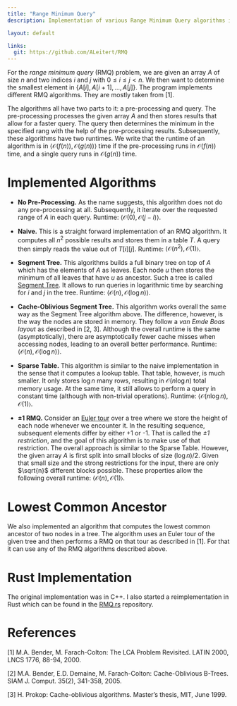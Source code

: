 ```yaml
---
title: "Range Minimum Query"
description: Implementation of various Range Minimum Query algorithms in C++ (and partially Rust).

layout: default

links:
  git: https://github.com/ALeitert/RMQ
---
```


For the *range minimum query* (RMQ) problem, we are given an array $A$ of size $n$ and two indices $i$ and $j$ with $0 \leq i \leq j < n$.
We then want to determine the smallest element in $\bigl \lbrace A[i], A[i + 1], \ldots, A[j] \bigr \rbrace$.
The program implements different RMQ algorithms.
They are mostly taken from [1].

The algorithms all have two parts to it: a pre-processing and query.
The pre-processing processes the given array *A* and then stores results that allow for a faster query.
The query then determines the minimum in the specified rang with the help of the pre-processing results.
Subsequently, these algorithms have two runtimes.
We write that the runtime of an algorithm is in $\bigl \langle \mathcal{O} \bigl( f(n) \bigr), \mathcal{O} \bigl( g(n) \bigr) \bigr \rangle$ time if the pre-processing runs in $\mathcal{O} \bigl( f(n) \bigr)$ time, and a single query runs in $\mathcal{O} \bigl( g(n) \bigr)$ time.


# Implemented Algorithms

  * **No Pre-Processing.**
    As the name suggests, this algorithm does not do any pre-processing at all.
    Subsequently, it iterate over the requested range of $A$ in each query.
    Runtime: $\bigl \langle \mathcal{O}(0), \mathcal{O}(j - i) \bigr \rangle$.

  * **Naive.**
    This is a straight forward implementation of an RMQ algorithm.
    It computes all $n^2$ possible results and stores them in a table $T$.
    A query then simply reads the value out of $T[i][j]$.
    Runtime: $\bigl \langle \mathcal{O} \bigl( n^2 \bigr), \mathcal{O}(1) \bigr \rangle$.

  * **Segment Tree.**
    This algorithms builds a full binary tree on top of $A$ which has the elements of $A$ as leaves.
    Each node $u$ then stores the minimum of all leaves that have $u$ as ancestor.
    Such a tree is called [Segment Tree](https://en.wikipedia.org/wiki/Segment_tree).
    It allows to run queries in logarithmic time by searching for $i$ and $j$ in the tree.
    Runtime: $\bigl \langle \mathcal{O}(n), \mathcal{O}(\log n) \bigr \rangle$.

  * **Cache-Oblivious Segment Tree.**
    This algorithm works overall the same way as the Segment Tree algorithm above.
    The difference, however, is the way the nodes are stored in memory.
    They follow a *van Emde Boas layout* as described in [2, 3].
    Although the overall runtime is the same (asymptotically), there are asymptotically fewer cache misses when accessing nodes, leading to an overall better performance.
    Runtime: $\bigl \langle \mathcal{O}(n), \mathcal{O}(\log n) \bigr \rangle$.

  * **Sparse Table.**
    This algorithm is similar to the naive implementation in the sense that it computes a lookup table.
    That table, however, is much smaller.
    It only stores $\log n$ many rows, resulting in $\mathcal{O}(n \log n)$ total memory usage.
    At the same time, it still allows to perform a query in constant time (although with non-trivial operations).
    Runtime: $\bigl\langle \mathcal{O}(n \log n), \mathcal{O}(1) \bigr\rangle$.

  * **±1 RMQ.**
    Consider an [Euler tour](https://en.wikipedia.org/wiki/Euler_tour_technique) over a tree where we store the height of each node whenever we encounter it.
    In the resulting sequence, subsequent elements differ by either +1 or -1.
    That is called the *±1 restriction*, and the goal of this algorithm is to make use of that restriction.
    The overall approach is similar to the Sparse Table.
    However, the given array $A$ is first split into small blocks of size $(\log n) / 2$.
    Given that small size and the strong restrictions for the input, there are only $\sqrt{n}$ different blocks possible.
    These properties allow the following overall runtime: $\bigl\langle \mathcal{O}(n), \mathcal{O}(1) \bigr\rangle$.


# Lowest Common Ancestor

We also implemented an algorithm that computes the lowest common ancestor of two nodes in a tree.
The algorithm uses an Euler tour of the given tree and then performs a RMQ on that tour as described in [1].
For that it can use any of the RMQ algorithms described above.


# Rust Implementation

The original implementation was in C++.
I also started a reimplementation in Rust which can be found in the [RMQ.rs](https://github.com/ALeitert/RMQ.rs) repository.


# References

[1] M.A. Bender, M. Farach-Colton:
    The LCA Problem Revisited.
    LATIN 2000, LNCS 1776, 88-94, 2000.

[2] M.A. Bender, E.D. Demaine, M. Farach-Colton:
    Cache-Oblivious B-Trees.
    SIAM J. Comput. 35(2), 341-358, 2005.

[3] H. Prokop:
    Cache-oblivious algorithms.
    Master’s thesis, MIT, June 1999.

